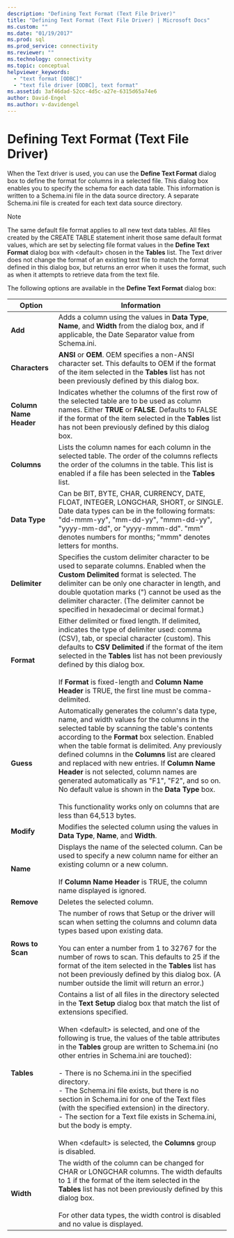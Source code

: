 ```yaml
---
description: "Defining Text Format (Text File Driver)"
title: "Defining Text Format (Text File Driver) | Microsoft Docs"
ms.custom: ""
ms.date: "01/19/2017"
ms.prod: sql
ms.prod_service: connectivity
ms.reviewer: ""
ms.technology: connectivity
ms.topic: conceptual
helpviewer_keywords: 
  - "text format [ODBC]"
  - "text file driver [ODBC], text format"
ms.assetid: 3af46dad-52cc-4d5c-a27e-6315d65a74e6
author: David-Engel
ms.author: v-davidengel
---
```

# Defining Text Format (Text File Driver)
When the Text driver is used, you can use the **Define Text Format** dialog box to define the format for columns in a selected file. This dialog box enables you to specify the schema for each data table. This information is written to a Schema.ini file in the data source directory. A separate Schema.ini file is created for each text data source directory.  
  
> [!NOTE]  
>  The same default file format applies to all new text data tables. All files created by the CREATE TABLE statement inherit those same default format values, which are set by selecting file format values in the **Define Text Format** dialog box with \<default> chosen in the **Tables** list. The Text driver does not change the format of an existing text file to match the format defined in this dialog box, but returns an error when it uses the format, such as when it attempts to retrieve data from the text file.  
  
 The following options are available in the **Define Text Format** dialog box:  
  
|Option|Information|  
|------------|-----------------|  
|**Add**|Adds a column using the values in **Data Type**, **Name**, and **Width** from the dialog box, and if applicable, the Date Separator value from Schema.ini.|  
|**Characters**|**ANSI** or **OEM**. OEM specifies a non-ANSI character set. This defaults to OEM if the format of the item selected in the **Tables** list has not been previously defined by this dialog box.|  
|**Column Name Header**|Indicates whether the columns of the first row of the selected table are to be used as column names. Either **TRUE** or **FALSE**. Defaults to FALSE if the format of the item selected in the **Tables** list has not been previously defined by this dialog box.|  
|**Columns**|Lists the column names for each column in the selected table. The order of the columns reflects the order of the columns in the table. This list is enabled if a file has been selected in the **Tables** list.|  
|**Data Type**|Can be BIT, BYTE, CHAR, CURRENCY, DATE, FLOAT, INTEGER, LONGCHAR, SHORT, or SINGLE. Date data types can be in the following formats: "dd-mmm-yy", "mm-dd-yy", "mmm-dd-yy", "yyyy-mm-dd", or "yyyy-mmm-dd". "mm" denotes numbers for months; "mmm" denotes letters for months.|  
|**Delimiter**|Specifies the custom delimiter character to be used to separate columns. Enabled when the **Custom Delimited** format is selected. The delimiter can be only one character in length, and double quotation marks (") cannot be used as the delimiter character. (The delimiter cannot be specified in hexadecimal or decimal format.)|  
|**Format**|Either delimited or fixed length. If delimited, indicates the type of delimiter used: comma (CSV), tab, or special character (custom). This defaults to **CSV Delimited** if the format of the item selected in the **Tables** list has not been previously defined by this dialog box.<br /><br /> If **Format** is fixed-length and **Column Name Header** is TRUE, the first line must be comma-delimited.|  
|**Guess**|Automatically generates the column's data type, name, and width values for the columns in the selected table by scanning the table's contents according to the **Format** box selection. Enabled when the table format is delimited. Any previously defined columns in the **Columns** list are cleared and replaced with new entries. If **Column Name Header** is not selected, column names are generated automatically as "F1", "F2", and so on. No default value is shown in the **Data Type** box.<br /><br /> This functionality works only on columns that are less than 64,513 bytes.|  
|**Modify**|Modifies the selected column using the values in **Data Type**, **Name**, and **Width**.|  
|**Name**|Displays the name of the selected column. Can be used to specify a new column name for either an existing column or a new column.<br /><br /> If **Column Name Header** is TRUE, the column name displayed is ignored.|  
|**Remove**|Deletes the selected column.|  
|**Rows to Scan**|The number of rows that Setup or the driver will scan when setting the columns and column data types based upon existing data.<br /><br /> You can enter a number from 1 to 32767 for the number of rows to scan. This defaults to 25 if the format of the item selected in the **Tables** list has not been previously defined by this dialog box. (A number outside the limit will return an error.)|  
|**Tables**|Contains a list of all files in the directory selected in the **Text Setup** dialog box that match the list of extensions specified.<br /><br /> When \<default> is selected, and one of the following is true, the values of the table attributes in the **Tables** group are written to Schema.ini (no other entries in Schema.ini are touched):<br /><br /> -   There is no Schema.ini in the specified directory.<br />-   The Schema.ini file exists, but there is no section in Schema.ini for one of the Text files (with the specified extension) in the directory.<br />-   The section for a Text file exists in Schema.ini, but the body is empty.<br /><br /> When \<default> is selected, the **Columns** group is disabled.|  
|**Width**|The width of the column can be changed for CHAR or LONGCHAR columns. The width defaults to 1 if the format of the item selected in the **Tables** list has not been previously defined by this dialog box.<br /><br /> For other data types, the width control is disabled and no value is displayed.|

